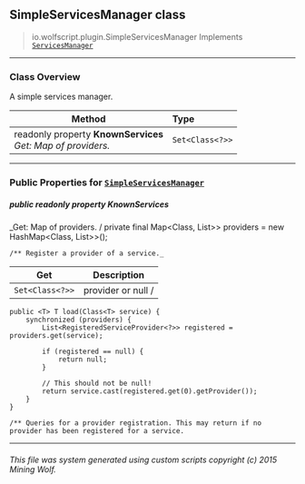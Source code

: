 ## SimpleServicesManager __class__

>io.wolfscript.plugin.SimpleServicesManager
>Implements [`ServicesManager`](ServicesManager.md)

---

### Class Overview

A simple services manager.

Method | Type   
--- | :--- 
 readonly property __KnownServices__ <br> _Get: Map of providers._ | `Set<Class<?>>`



---


### Public Properties for [`SimpleServicesManager`](SimpleServicesManager.md)

##### <a id='knownservices'></a>public  readonly property __KnownServices__

_Get: Map of providers. /
    private final Map<Class<?>, List<RegisteredServiceProvider<?>>> providers = new HashMap<Class<?>, List<RegisteredServiceProvider<?>>>();

    /** Register a provider of a service._

Get | Description
--- | --- 
`Set<Class<?>>` | provider or null /
    public <T> T load(Class<T> service) {
        synchronized (providers) {
            List<RegisteredServiceProvider<?>> registered = providers.get(service);

            if (registered == null) {
                return null;
            }

            // This should not be null!
            return service.cast(registered.get(0).getProvider());
        }
    }

    /** Queries for a provider registration. This may return if no provider has been registered for a service.



---


###### This file was system generated using custom scripts copyright (c) 2015 Mining Wolf.
	

